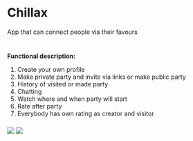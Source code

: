 # Chillax
App that can connect people via their favours 
#
**Functional description:**
1. Create your own profile
2. Make private party and invite via links or make public party
3. History of visited or made party
4. Chatting 
5. Watch where and when party will start 
6. Rate after party
7. Everybody has own rating as creator and visitor 
###
![](https://media4.giphy.com/media/Thw8mq3PVPKdZRPiye/200.gif)
![](https://media0.giphy.com/media/wAxlCmeX1ri1y/giphy.gif?cid=63e6b07ehzajigvgxtnsmllmu2o6zowfnwjwe4elola9q2gc&rid=giphy.gif)
